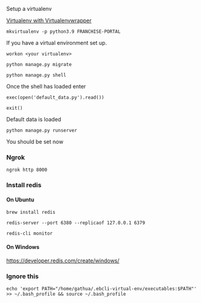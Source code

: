 Setup a virtualenv

[Virtualenv with Virtualenvwrapper](https://www.freecodecamp.org/newsvirtualenv-with-virtualenvwrapper-on-ubuntu-18-04/)

    mkvirtualenv -p python3.9 FRANCHISE-PORTAL

If you have a virtual environment set up.

    workon <your virtualenv>

    python manage.py migrate

    python manage.py shell

Once the shell has loaded enter

    exec(open('default_data.py').read())

    exit()

Default data is loaded

    python manage.py runserver

You should be set now

### Ngrok

    ngrok http 8000

### Install redis

#### On Ubuntu

    brew install redis

<!-- Run redis server -->

    redis-server --port 6380 --replicaof 127.0.0.1 6379

<!-- Monitor redis -->

    redis-cli monitor

#### On Windows

https://developer.redis.com/create/windows/

### Ignore this

    echo 'export PATH="/home/gathua/.ebcli-virtual-env/executables:$PATH"' >> ~/.bash_profile && source ~/.bash_profile

